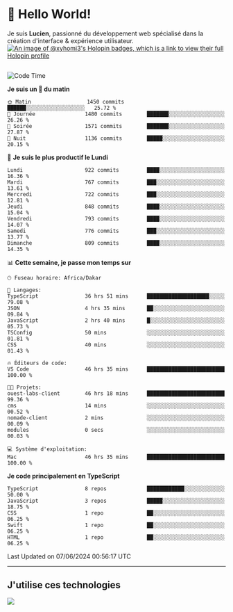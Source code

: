 # 👋 Hello World!

Je suis **Lucien**, passionné du développement web spécialisé dans la création d'interface & expérience utilisateur.
[![An image of @xyhomi3's Holopin badges, which is a link to view their full Holopin profile](https://holopin.me/xyhomi3)](https://holopin.io/@xyhomi3)

##

<!--START_SECTION:waka-->
![Code Time](http://img.shields.io/badge/Code%20Time-1%2C276%20hrs%207%20mins-blue)

**Je suis un 🐤 du matin** 

```text
🌞 Matin                  1450 commits        ██████░░░░░░░░░░░░░░░░░░░   25.72 % 
🌆 Journée                1480 commits        ███████░░░░░░░░░░░░░░░░░░   26.26 % 
🌃 Soirée                 1571 commits        ███████░░░░░░░░░░░░░░░░░░   27.87 % 
🌙 Nuit                   1136 commits        █████░░░░░░░░░░░░░░░░░░░░   20.15 % 
```
📅 **Je suis le plus productif le Lundi** 

```text
Lundi                    922 commits         ████░░░░░░░░░░░░░░░░░░░░░   16.36 % 
Mardi                    767 commits         ███░░░░░░░░░░░░░░░░░░░░░░   13.61 % 
Mercredi                 722 commits         ███░░░░░░░░░░░░░░░░░░░░░░   12.81 % 
Jeudi                    848 commits         ████░░░░░░░░░░░░░░░░░░░░░   15.04 % 
Vendredi                 793 commits         ████░░░░░░░░░░░░░░░░░░░░░   14.07 % 
Samedi                   776 commits         ███░░░░░░░░░░░░░░░░░░░░░░   13.77 % 
Dimanche                 809 commits         ████░░░░░░░░░░░░░░░░░░░░░   14.35 % 
```


📊 **Cette semaine, je passe mon temps sur** 

```text
🕑︎ Fuseau horaire: Africa/Dakar

💬 Langages: 
TypeScript               36 hrs 51 mins      ████████████████████░░░░░   79.08 % 
JSON                     4 hrs 35 mins       ██░░░░░░░░░░░░░░░░░░░░░░░   09.84 % 
JavaScript               2 hrs 40 mins       █░░░░░░░░░░░░░░░░░░░░░░░░   05.73 % 
TSConfig                 50 mins             ░░░░░░░░░░░░░░░░░░░░░░░░░   01.81 % 
CSS                      40 mins             ░░░░░░░░░░░░░░░░░░░░░░░░░   01.43 % 

🔥 Éditeurs de code: 
VS Code                  46 hrs 35 mins      █████████████████████████   100.00 % 

🐱‍💻 Projets: 
ouest-labs-client        46 hrs 18 mins      █████████████████████████   99.36 % 
cms                      14 mins             ░░░░░░░░░░░░░░░░░░░░░░░░░   00.52 % 
nomade-client            2 mins              ░░░░░░░░░░░░░░░░░░░░░░░░░   00.09 % 
modules                  0 secs              ░░░░░░░░░░░░░░░░░░░░░░░░░   00.03 % 

💻 Système d'exploitation: 
Mac                      46 hrs 35 mins      █████████████████████████   100.00 % 
```

**Je code principalement en TypeScript** 

```text
TypeScript               8 repos             ████████████░░░░░░░░░░░░░   50.00 % 
JavaScript               3 repos             █████░░░░░░░░░░░░░░░░░░░░   18.75 % 
CSS                      1 repo              ██░░░░░░░░░░░░░░░░░░░░░░░   06.25 % 
Swift                    1 repo              ██░░░░░░░░░░░░░░░░░░░░░░░   06.25 % 
HTML                     1 repo              ██░░░░░░░░░░░░░░░░░░░░░░░   06.25 % 
```




 Last Updated on 07/06/2024 00:56:17 UTC
<!--END_SECTION:waka-->
---

## J'utilise ces technologies

<p align="left">
  <a href="https://skillicons.dev">
    <img src="https://skillicons.dev/icons?i=ts,js,md,scss,tailwind,react,docker,express,astro,vite,nextjs,vercel,figma,ableton" />
  </a>
</p>

